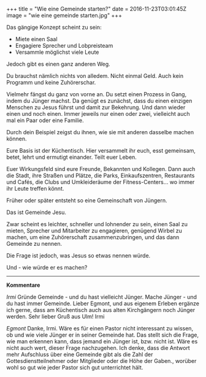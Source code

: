 +++
title = "Wie eine Gemeinde starten?"
date = 2016-11-23T03:01:45Z
image = "wie eine gemeinde starten.jpg"
+++


Das gängige Konzept scheint zu sein:

- Miete einen Saal
- Engagiere Sprecher und Lobpreisteam
- Versammle möglichst viele Leute

Jedoch gibt es einen ganz anderen Weg.

Du brauchst nämlich nichts von alledem. Nicht einmal Geld. Auch kein Programm und keine Zuhörerschar.

Vielmehr fängst du ganz von vorne an. Du setzt einen Prozess in Gang, indem du Jünger machst. Da genügt es 
zunächst, dass du einen einzigen Menschen zu Jesus führst und damit zur Bekehrung. Und dann wieder einen und noch einen. Immer jeweils nur einen oder zwei, vielleicht auch mal ein Paar oder eine Familie.

Durch dein Beispiel zeigst du ihnen, wie sie mit anderen dasselbe machen können.

Eure Basis ist der Küchentisch. Hier versammelt ihr euch, esst gemeinsam, betet, lehrt und ermutigt einander. 
Teilt euer Leben.

Euer Wirkungsfeld sind eure Freunde, Bekannten und Kollegen. Dann auch die Stadt, ihre Straßen und Plätze, die Parks,
Einkaufszentren, Restaurants und Cafés, die Clubs und Umkleideräume der Fitness-Centers… wo immer ihr Leute treffen 
könnt.

Früher oder später entsteht so eine Gemeinschaft von Jüngern.

Das ist Gemeinde Jesu.

Zwar scheint es leichter, schneller und lohnender zu sein, einen Saal zu mieten, Sprecher und 
Mitarbeiter zu engagieren, genügend Wirbel zu machen, um eine Zuhörerschaft zusammenzubringen, und 
das dann Gemeinde zu nennen.

Die Frage ist jedoch, was Jesus so etwas nennen würde.

Und - wie würde er es machen?

------------------------------

**Kommentare**

*Irmi*
Gründe Gemeinde - und du hast vielleicht Jünger. Mache Jünger - und du hast immer Gemeinde.
Lieber Egmont, und aus eigenem Erleben ergänze ich gerne, dass am Küchentisch auch aus alten 
Kirchgängern noch Jünger werden. Sehr lieber Gruß aus Ulm! Irmi

*Egmont*
Danke, Irmi. Wäre es für einen Pastor nicht interessant zu wissen, ob und wie viele Jünger er in seiner Gemeinde hat. 
Das stellt sich die Frage, wie man erkennen kann, dass jemand ein Jünger ist, bzw. nicht ist. Wäre es nicht auch wert, 
dieser Frage nachzugehen. Ich denke, dass die Antwort mehr Aufschluss über eine Gemeinde gibt als die Zahl der 
Gottesdienstteilnehmer oder Mitglieder oder die Höhe der Gaben., worüber wohl so gut wie jeder Pastor sich gut unterrichtet hält. 